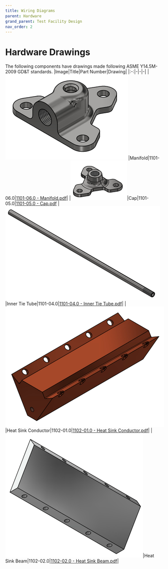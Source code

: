 ```yaml
---
title: Wiring Diagrams
parent: Hardware
grand_parent: Test Facility Design
nav_order: 2
---
```


# Hardware Drawings
The following components have drawings made following ASME Y14.5M-2009 GD&T standards.
|Image|Title|Part Number|Drawing|
|:-:|-|-|-|
|![Manifold](../../../assets/images/Manifold.png)|Manifold|1101-06.0|[1101-06.0 - Manifold.pdf](../../../assets/drawings/1101-06.0%20-%20Manifold.pdf)|
|![Cap](../../../assets/images/Cap.png)|Cap|1101-05.0|[1101-05.0 - Cap.pdf](drawings/1101-05.0%20-%20Cap.pdf)
|![Inner Tie Tube](../../../assets/images/Inner%20Tie%20Tube.png)|Inner Tie Tube|1101-04.0|[1101-04.0 - Inner Tie Tube.pdf](../../../assets/drawings/1101-04.0%20-%20Inner%20Tie%20Tube.pdf)|
|![Heat Sink Conductor](../../../assets/images/Heat%20Sink%20Conductor.png)|Heat Sink Conductor|1102-01.0|[1102-01.0 - Heat Sink Conductor.pdf](../../../assets/drawings/1102-01.0%20-%20Heat%20Sink%20Conductor.pdf)|
|![Heat Sink Beam](../../../assets/images/Heat%20Sink%20Beam.PNG)|Heat Sink Beam|1102-02.0|[1102-02.0 - Heat Sink Beam.pdf](../../../assets/drawings/1102-02.0%20-%20Heat%20Sink%20Beam.pdf)|